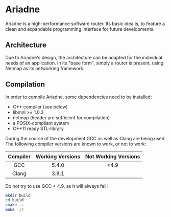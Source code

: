 
Ariadne
========================

Ariadne is a high-performance software router.
Its basic idea is, to feature a clean and expandable programming interface for future developments.

Architecture
------------------------

Due to Ariadne's design, the architecture can be adapted for the individual needs of an application.
In its "base form", simply a router is present, using Netmap as its networking framework.

Compilation
------------------------

In order to compile Ariadne, some dependencies need to be installed:
* C++ compiler (see below)
* libmnl >= 1.0.3
* netmap (header are sufficient for compilation)
* a POSIX-compliant system
* C++11 ready STL-library

During the course of the development GCC as well as Clang are being used.
The following compiler versions are known to work, or not to work:

| Compiler | Working Versions | Not Working Versions |
|:--------:|:----------------:|:--------------------:|
| GCC      | 5.4.0            | <4.9                 |
| Clang    | 3.8.1            |                      |

Do not try to use GCC < 4.9, as it will always fail!

```bash
mkdir build
cd build
cmake ..
make -j4
```

